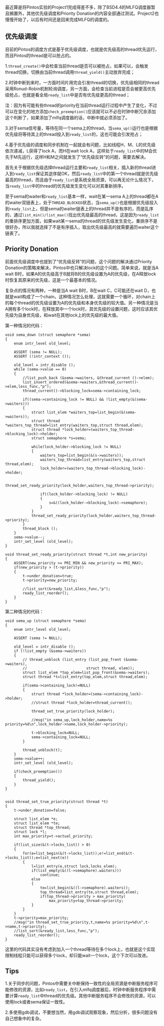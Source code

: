 <!---
title:: Pintos实验阶段总结2
date:: 2015-01-12 21:08
categories:: 系统与网络
tags:: c, pintos, thread, schedule
-->

最近算是将Pintos实验的Project1完成得差不多，除了BSD4.4的MLFQ调度器暂且搁置外，其他优先级调度和Priority Donation的内容全部通过测试。Project2也慢慢开始了，以后有时间还是回来完成MLFQ的调度的。
## 优先级调度
目前的Pintos的调度方式是基于优先级调度，也就是优先级高的thread优先运行，而且Pintos的thread是可以抢占的。

1.`thread_create()`中会检查当前thread是否可以被抢占，如果可以，会触发thread切换，切换由当前thread调用`thread_yield()`主动放弃完成；

2.时钟中断到来时，一方面时间片用完会引发thread的切换，优先级相同的thread采用Ronud-Robin机制轮询调度，另一方面，会检查当前进程是否会被更高优先级抢占，也就是看全局`ready_list`中是否有优先级更高的thread；

注：因为有可能有些thread的priority在当前thread运行过程中产生了变化，不过可以在变化的地方添加`check_preemption()`应该就可以不必在时钟中断冗余添加这个判断了，如果添加了mlfq调度器的话，中断中就必须添加了。

3.对于sema信号量，等待在同一个sema上的thread，当`sema_up()`运行也是根据优先级将等待其上的thread投入到`ready_list`的，这也可能会引发抢占；

4.基于优先级的调度和同步机制在一起就会有问题，比如线程H、M、L的优先级依次递减，L获得了lock A，而H在wait lock A，这样处于`ready_list`中的M会优先于M先运行，这样H和M之间就发生了“优先级反转”的问题，需要去解决。

首先关于根据优先级选择thread运行主要和`ready_list`相关，插入新的thread进入到`ready_list`保证其逆序就OK，然后`ready_list`中的第一个thread就是优先级最高的thread，而且由于`ready_list`是系统全局资源，可以再无论什么情况下，当`ready_list`中的thread的优先级发生变化可以对其重新排序。

至于sema的waiter和`ready_list`基本一样，wait在某一sema A上的thread都在A的waiter双链表上，处于`THREAD_BLOCKED`状态，当`sema_up()`也是根据优先级投入到`ready_list`上，但是sema的waiter链表上的thread并不是有序的，而是乱序的，通过`list_min()/list_max()`找出优先级最高的thread，这是因为`ready_list`的重排序更加方面，如果wait某一sema的thread的优先级发生变化，重排序不是很好办，所以我就选择了不是有序插入，取出优先级最高的就需要遍历waiter这个链表了。

## Priority Donation
前面优先级调度中也提到了“优先级反转”的问题，这个问题的解决通过Priority Donation的策略来解决，Pintos中也只解决lock的这个问题。简单来说，就是当A wait B时，如果A的优先级高于B就将B的优先级设置为A的优先级，在A释放lock时恢复其原来的优先级，这是一个最基本的情况。

复杂点的情况有两种，一种是当A wait B时，B在wait C，C可能还在wait D，也就是wait构成了一个chain，这种情况怎么处理，这就需要一个循环，对chain上的每个thread的优先级设置为A的优先级和本身优先级的较大值。另一种情况是当A拥有多个lock时，在释放其中一个lock时，其优先级的设置问题，这时应该其优先级为自身优先级，和wait在其他lock上的优先级的最大值。

第一种情况的代码：
```
void sema_down (struct semaphore *sema) 
{
    enum intr_level old_level;

    ASSERT (sema != NULL);
    ASSERT (!intr_context ());

    old_level = intr_disable ();
    while (sema->value == 0) 
    {
        //list_push_back (&sema->waiters, &thread_current ()->elem);
        list_insert_ordered(&sema->waiters,&thread_current()->elem,less_func,"p");
        thread_current()->blocking_lock=sema->containing_lock;

        if((sema->containing_lock != NULL) && !list_empty(&(sema->waiters)))
        {
            struct list_elem *waiters_top=list_begin(&(sema->waiters));
            struct thread *waiters_top_thread=list_entry(waiters_top,struct thread,elem);
            struct thread *lock_holder=(waiters_top_thread->blocking_lock)->holder;
            struct semaphore *s=sema;

            while(lock_holder->blocking_lock != NULL)
            {
                waiters_top=list_begin(&(s->waiters));
                waiters_top_thread=list_entry(waiters_top,struct thread,elem);
                lock_holder=(waiters_top_thread->blocking_lock)->holder;

                thread_set_ready_priority(lock_holder,waiters_top_thread->priority);

                if((lock_holder->blocking_lock) != NULL)
                {
                    s=&((lock_holder->blocking_lock)->semaphore);
                }
            }
            thread_set_ready_priority(lock_holder,waiters_top_thread->priority);
        }
        thread_block ();
    }
    sema->value--;
    intr_set_level (old_level);
}

void thread_set_ready_priority(struct thread *t,int new_priority)
{
    ASSERT(new_priority >= PRI_MIN && new_priority <= PRI_MAX);
    if(new_priority > (t->priority))
    {
        t->under_donation=true;
        t->priority=new_priority;

        //list_sort(&ready_list,&less_func,"p");
        ready_list_reorder();
    }
}
```
第二种情况的代码：
```
void sema_up (struct semaphore *sema) 
{
    enum intr_level old_level;

    ASSERT (sema != NULL);

    old_level = intr_disable ();
    if (!list_empty (&sema->waiters))
    {
        // thread_unblock (list_entry (list_pop_front (&sema->waiters),
        //                           struct thread, elem));
        struct list_elem *top_elem=list_pop_front(&sema->waiters);
        struct thread *t=list_entry(top_elem,struct thread,elem);

        if(sema->containing_lock!=NULL)
        {
            struct thread *lock_holder=(sema->containing_lock)->holder;
            //struct thread *lock_holder=thread_current();

            thread_set_true_priority(lock_holder);

            //msg("in sema_up,lock_holder,name=%s priority=%d\n",lock_holder->name,lock_holder->priority);

            t->blocking_lock=NULL;
            sema->containing_lock=NULL;
        }

        thread_unblock(t);
    }
    sema->value++;
    intr_set_level (old_level);

    if(check_preemption())
    {
        thread_yield();
    }
}


void thread_set_true_priority(struct thread *t)
{
    t->under_donation=false;

    struct list_elem *e;
    struct list_elem *te;
    struct thread *top_thread;
    struct lock *l;
    int max_priority=t->actual_priority;

    if(list_size(&(t->locks_list)) > 0)
    {
        for(e=list_begin(&(t->locks_list));e!=list_end(&(t->locks_list));e=list_next(e))
        {
            l=list_entry(e,struct lock,locks_elem);
            if(list_empty(&((l->semaphore).waiters)))
                continue;
            else
            {
                te=list_begin(&((l->semaphore).waiters));
                top_thread=list_entry(te,struct thread,elem);
                if(top_thread->priority > max_priority)
                    max_priority=top_thread->priority;
            }
        }
    }
    t->priority=max_priority;
    //msg("in thread_set_true_priority,t,name=%s priority=%d\n",t->name,t->priority);
    //list_sort(&ready_list,less_func,"p");
    ready_list_reorder();
}
```
这里的代码其实没有考虑到加入一个thread等待在多个lock上，也就是这个实现限制线程只能可以获得多个lock，却只能wait一个lock，这个下次可以改进。
## Tips
1.关于同步的问题，Pintos中需要关中断保持一致性的全局资源是中断服务程序可能修改的资源，比如`ready_list`，在引入mlfq调度器后，时钟中断服务程序中需要计算`ready_list`中thread的优先级。其他中断服务程序不会修改的资源，可以使用lock或者sema保证一致性。

2.多使用gdb调试，不要想当然，用gdb调试观察现象，然后分析，很多问题没有自己想象中的复杂。

